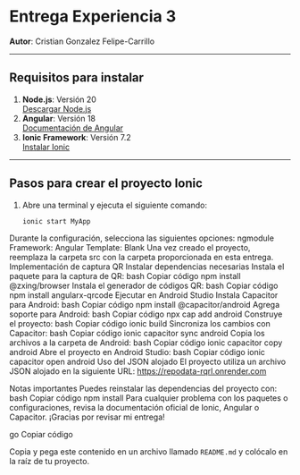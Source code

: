 # **Entrega Experiencia 3**

**Autor**: Cristian Gonzalez Felipe-Carrillo

---

## **Requisitos para instalar**

1. **Node.js**: Versión 20  
   [Descargar Node.js](https://nodejs.org/)
2. **Angular**: Versión 18  
   [Documentación de Angular](https://angular.io/docs)
3. **Ionic Framework**: Versión 7.2  
   [Instalar Ionic](https://ionicframework.com/docs/intro/cli)

---

## **Pasos para crear el proyecto Ionic**

1. Abre una terminal y ejecuta el siguiente comando:
   ```bash
   ionic start MyApp
Durante la configuración, selecciona las siguientes opciones:
ngmodule
Framework: Angular
Template: Blank
Una vez creado el proyecto, reemplaza la carpeta src con la carpeta proporcionada en esta entrega.
Implementación de captura QR
Instalar dependencias necesarias
Instala el paquete para la captura de QR:
bash
Copiar código
npm install @zxing/browser
Instala el generador de códigos QR:
bash
Copiar código
npm install angularx-qrcode
Ejecutar en Android Studio
Instala Capacitor para Android:
bash
Copiar código
npm install @capacitor/android
Agrega soporte para Android:
bash
Copiar código
npx cap add android
Construye el proyecto:
bash
Copiar código
ionic build
Sincroniza los cambios con Capacitor:
bash
Copiar código
ionic capacitor sync android
Copia los archivos a la carpeta de Android:
bash
Copiar código
ionic capacitor copy android
Abre el proyecto en Android Studio:
bash
Copiar código
ionic capacitor open android
Uso del JSON alojado
El proyecto utiliza un archivo JSON alojado en la siguiente URL:
https://repodata-rqrl.onrender.com

Notas importantes
Puedes reinstalar las dependencias del proyecto con:
bash
Copiar código
npm install
Para cualquier problema con los paquetes o configuraciones, revisa la documentación oficial de Ionic, Angular o Capacitor.
¡Gracias por revisar mi entrega!

go
Copiar código

Copia y pega este contenido en un archivo llamado `README.md` y colócalo en la raíz de tu proyecto.
